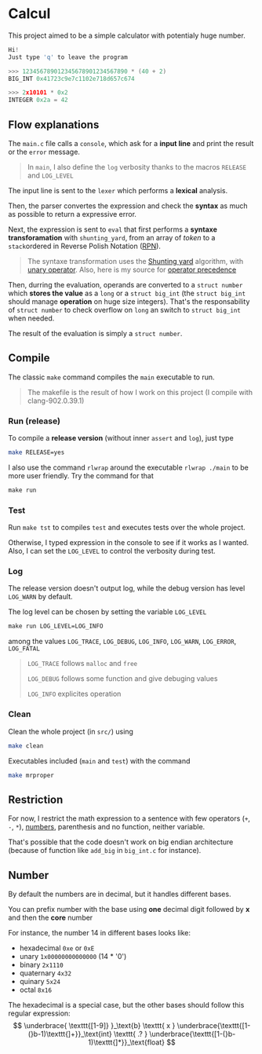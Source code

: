 # Calcul

This project aimed to be a simple calculator with potentialy huge number.

```C++
Hi!
Just type 'q' to leave the program

>>> 123456789012345678901234567890 * (40 + 2)
BIG_INT 0x41723c9e7c1102e718d657c674

>>> 2x10101 * 0x2
INTEGER 0x2a = 42
```



## Flow explanations

The `main.c` file calls a `console`, which ask for a **input line** and print the result or the `error` message.

> In `main`, I also define the `log` verbosity thanks to the macros `RELEASE` and `LOG_LEVEL` 

The input line is sent to the `lexer` which performs a **lexical** analysis.

Then, the parser convertes the expression and check the **syntax** as much as possible to return a expressive error.

Next, the expression is sent to `eval` that first performs a **syntaxe transforamation** with `shunting_yard`, from an array of *token* to a `stack`ordered in Reverse Polish Notation ([RPN](https://en.wikipedia.org/wiki/Reverse_Polish_notation)).

> The syntaxe transformation uses the [Shunting yard](https://en.wikipedia.org/wiki/Shunting-yard_algorithm) algorithm, with [unary operator](https://stackoverflow.com/questions/16425571/unary-minus-in-shunting-yard-expression-parser). Also, here is my source for [operator precedence](https://en.wikipedia.org/wiki/Order_of_operations#Programming_languages)
>

Then, durring the evaluation, operands are converted to a `struct number` which **stores the value** as a `long` or a `struct big_int` (the `struct big_int` should manage **operation** on huge size integers). That's the responsability of `struct number` to check overflow on `long` an switch to `struct big_int` when needed.

The result of the evaluation is simply a `struct number`.



## Compile

The classic `make` command compiles the `main` executable to run.

> The makefile is the result of how I work on this project (I compile with clang-902.0.39.1)

### Run (release)

To compile a **release version** (without inner `assert` and `log`), just type

```bash
make RELEASE=yes
```

I also use the command `rlwrap` around the executable `rlwrap ./main` to be more user friendly. Try the command for that

```makefile
make run
```

### Test

Run `make tst` to compiles `test` and executes tests over the whole project.

Otherwise, I typed expression in the console to see if it works as I wanted. Also, I can set the `LOG_LEVEL` to control the verbosity during test.

### Log

The release version doesn't output log, while the debug version has level `LOG_WARN` by default.

The log level can be chosen by setting the variable `LOG_LEVEL`

```makefile
make run LOG_LEVEL=LOG_INFO
```

among the values `LOG_TRACE`, `LOG_DEBUG`, `LOG_INFO`, `LOG_WARN`, `LOG_ERROR`, `LOG_FATAL`

> `LOG_TRACE` follows `malloc` and `free` 
>
> `LOG_DEBUG` follows some function and give debuging values
>
> `LOG_INFO` explicites operation

### Clean

Clean the whole project (in `src/`) using

```bash
make clean
```

Executables included (`main` and `test`) with the command

```bash
make mrproper
```



## Restriction

For now, I restrict the math expression to a sentence with few operators (`+`, `-`, `*`), [numbers](#number), parenthesis and no function, neither variable.

That's possible that the code doesn't work on big endian architecture (because of function like `add_big` in `big_int.c` for instance).



## Number

By default the numbers are in decimal, but it handles different bases.

You can prefix number with the base using **one** decimal digit followed by **x** and then the **core** number

For instance, the number $14$ in different bases looks like: 

- hexadecimal        `0xe` or `0xE`
- unary                    `1x00000000000000` (14 * '0')
- binary                   `2x1110`
- quaternary          `4x32`
- quinary                `5x24`
- octal                     `8x16`

The hexadecimal is a special case, but the other bases should follow this regular expression: $$ \underbrace{ \texttt{[1-9]} }_\text{b} \texttt{ x } \underbrace{\texttt{[1-(}b-1)\texttt{]+}}_\text{int} \texttt{ .? } \underbrace{\texttt{[1-(}b-1)\texttt{]*}}_\text{float} $$
